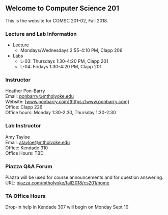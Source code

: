 ## Welcome to Computer Science 201

This is the website for COMSC 201-02, Fall 2018.

### Lecture and Lab Information

* Lecture
  * Mondays/Wednesdays 2:55-4:10 PM, Clapp 206
* Labs
  * L-03: Thursdays 1:30-4:20 PM, Clapp 201
  * L-04: Fridays 1:30-4:20 PM, Clapp 201
  
### Instructor
Heather Pon-Barry  
Email: ponbarry@mtholyoke.edu  
Website: [www.ponbarry.com](https://www.ponbarry.com)  
Office: Clapp 226  
Office hours: Monday 1:30-2:30, Thursday 1:30-2:30

### Lab Instructor
Amy Tayloe  
Email: atayloe@mtholyoke.edu  
Office: Kendade 310  
Office Hours: TBD

### Piazza Q&A Forum
Piazza will be used for course announcements and for question answering. URL: [piazza.com/mtholyoke/fall2018/cs201/home](http://piazza.com/mtholyoke/fall2018/cs201/home)

### TA Office Hours
Drop-in help in Kendade 307 will begin on Monday Sept 10


